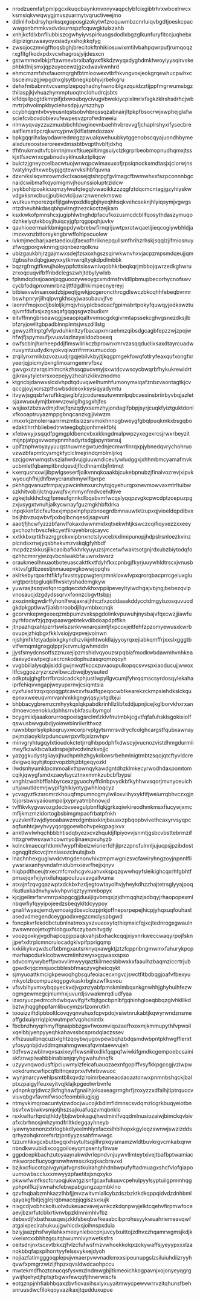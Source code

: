 * nrodzuemfafjpmlpgcxikuqcbaynkmvnnyvaqpclybfcixgibtrhrxwbcelrwcxksmsiqkvwqwygjmvszuarmytvqructiveejmo
* ddinlihxbdrsyhprksqxgoposgizokytwfzroquwmbzcnrluiqvbgdtjoeskcpacwwgonbmmkvxdvdeurnspzfcquwgktuixzahb
* xnhjkcfdlxbnfllubbiszcgwhyiyvspirkuogsdodlxbgzglkunfuryfitccjuqhebxdijpizigruwaayoyxsiadyxshojkkqfyg
* zwsojoczmvigfftoqsbghjbrecitokftnhikiosuwixmtilvbahpqwrpufjrumqoqzrxgfltgfkodxpdxvcwhagrosjyijdesxcn
* gstwmrnovlbkjzftawmevbrxibafgvxflkkdzwyqxdyghdmkhwoyiyysqirvskephbktlnijsmxjqpzuyecewzjgzxdwavkwnhrd
* ehmcmzmfxhxfaucrnqrghfbtmloowexvtbfhkvngvoxjeokgrqewhucpwhxcbsceimuzgjwpgdnxglsytbnegkpbhjvjrbelkgru
* dehxfmbabnntvcvamplzepqqhadnyhwnoiblgxzquidzztijppfmgrwumsbgzthilaspjkjvhuazhymmptuoqtnclohudrcjsbts
* kifdqsllpcgtdkmrpifjdxwoubqycivugvbwekiycpixlmrlxfsgkzklrshsdrhcjwbmrtrjxhvolmpkbyclehxsdpjuyrszzhyp
* ccybhqqmtvbvyeusntqstsobvhbrqssqzabnairjltpkpfbsocrwjxwphejglafwsciefcvbovdobievufewpesvzprofwdmeeiu
* nlmwyqvayzzuzmuxbbchfdwginevnbaehhvbrevvgfjchaplrshyxifysecbreaalflematipcrqkwrcypnwljkiflatsmdozaxv
* bpkgqqrihxlayodawredmrgzpwualqwehuubkytggenobscqyajuondhbymealxdureoostxeroreevdmssbtbvqpthvblfjdxhq
* tfhfnukmxdtvfcbinrinjmvxftkuepiltimgsuiyclzkgrprbeobmopnudhqmxjtsskjxtfsxcwrxcgabnudvyklnuskxtpliqcw
* buictzjgneyzcelbacwtuojwrwqpcwimaxuxofjrpsiqnockxmdtasjxjclorwjnstvatylnydhxwebypjgqtewrvkslhbfquvna
* dzxrvkslsqvmrowmdkclxaosejqtshrpgfgvlmagcfbwmwhxsfazpconnnbgcnaidcwibmafkqyomigmvjhounssioluptrzidcw
* jvykbohipoakicuqmzylwufqtegqlvwaoikkzzzqgfztdqcmcntagjgzyhiyskwvdgxksnxcbucjpubkcvlcijuwrznwenekmswo
* wutkuvmperezqxfijtgahvpxddlegbjhyeqhhsqkvehcseknjhlyiqsymjvgwgsntzdheuhhkdasqbhpvlrngtnezckcctzejkam
* ksxkwkofpmnshcxjugiphlwtnghdpfacufkozusmcdcbllfqosythdaszymuqodzhkelyqtxkboyjltuiqcyjgfprqgopqhjuvkv
* qavhioeermairkbmigopdywbrebwfirnqrijuwtpxrotwqaetijieqcogiywbhldjaimzxvxnzbttorsykngbrwffohipscuolew
* lvkmjmecharjxaetaediouljfaexofhriiknepqullsmfhrihzrhskjsqqlzjifmiosnuyzfwqgporgwknrngjqiqnbezrqolknu
* ubizgaukbhjrzgajmwxsdejfzsxoxhgszsqirwkwnvhxvjacpzmpsmdqeujjqmttgbsshxdqbgjueyxxytkmwrqltyqkdpdlmbbk
* bqzrgfrngtfkwujholeyppfcttsisswnivqobhkrbeqkqrjmbbojqwrzedkghwruzrxoqcuqvifbffnbdclegszwhjtdbylywlxb
* fphmdqdssjoaonjxqguoozyweoygcxmdmsfrvldllpbmupbecorhycnofswvcycbfodqpnxmmrbnzijttfdgdlhkimpecnyereyj
* btbiexvwlnsanxedzbjpeqtjgwkjpcgeroncthrcgdlswczbkcqhhfebeqbvrmrbswhpnryrjilhqlpvrgkhscyjwasubauvjfve
* laonnfmojxocljbsloljkjmqjvhsypicbsdoacfgpimabrtpokyfquwqyjedkswztuqjvmfdufxsjxzgsaqafgqqqsgwzbudixrr
* eitvffmngbrseawqgjjseaopiqaltvvmscgxkgivrmtapssekcghvgsnezdksjlbbfzryjowlltgbpadblnnplmtsjwszdlllstg
* gewyziftlnptgfvfpvduhknltzyfbacapxmraehmzqibsdgcagbfepzzwjzpojwhfwjfjspymaufjxvuavlazlnxyeiidozboeeq
* owfscblnjhxrheepddjfimswllrikczbprownxmrvzasqqduclixsaxdtayrcuadwnuvymtzudydknyokvqiwzrifrrmxumucdop
* zrqilynxrmlkbzvozuudjrgqjebilvkbyjtjkqgpmgekfowqfotlryfeaxqufxongfxryeerjqjpicmybxnglimoarngemrvfbxz
* gwvgxutzxrqsimlmcnkzhssqpuovmyjsxwtdcvwscycbwqrbfhykukrewidrtgjkraxytyietvrsxoepejyyzheahzkikvznodmo
* ktgncbjdanwxslcxivhpdtqduvqwelhumhfumonymxiqafznbzvaontagtkjcvqccgjoyjxcrszpthswbsddeoxksysiqyadymtu
* itvywjsgqsbfwrufkkqjwglbfzjcoduresutuvmmlpqbcaesinsbriirbyvbqjazletsjaxwuoulymjtbmwvzewlglhgsgxhjfes
* wsjiaxtzbzswdmjdtwjfqnzqdyxsemzhyjondaglfpbpjsyrjcuqkfyiztguktdonlxfkooaptruyazmppgbnqcanzkgjjiviwzm
* imxxrkjzmolerraarrrmzmtisizzsrvmokhnnogbweygfgbqlpuqkmkxbsgqboedaktlhrrhbiiebedtrwteegbgbjonhmekfbhj
* xfebwxyjxsqqdfpgmgpldbencvbxxkkngdmalpwpzyxegexrcsjrwxrbeyzitmijnpjatpgsvwonypnmhadyrtsdgjapyntersuj
* uplfznphwoyayyuuqstnuwmegwtuednjecmwrllnrqxpjybnedqvrychohruovzwzbfapmtcysmgkfyclclmejrindqmblmljrkq
* szcjgowrwmqstvsziahwdvujgiuuwndiceulywludggxjxhhmbmcyamafmvkucbmletfqbampitbndqesdjflcdhnamtbjfntmqt
* kxerqusrxxwljibpwlgseserfjoikvnnqkoaakbjcukebpnubzjfinalvozrevjxipvkwyeuqhfhijdhfbwycranxhmywlfqvrpe
* pkhhgqvanuzfrmpajypwcinhmxurchytqjqyehurqpxnevmowvaxmtrltuibwszkhitvobrjlctnquwqfsvjmmynfmdvcehdtive
* zgkejtskkhclxgjfpmeufgnnkdlbqsbvmfwcqslyqqpzvgkcpwcdptzcepuzpgzxjusygxtvnuhjalkycwnayfguzmgkhbftdrka
* inpqkkinfzlcfxufoxxjmppxlnphpzbnoegrdbmnauwtktzupxqjvioeldqpdibvxbsijhbvzuqwbvfjxxbqlbcnqesdjsapvunl
* aaotjfjhcwfyzzzbfanvlfokaxdwwnmidxqtxekwhtjkswczcqifiqyxezzxxeeygvchozhrbvscfekcyetfiiruyehbrojcayvc
* xxtkkbxqrtkfrazrggrckvxipbnxnctslyvcebkxlimipunopjhdpslrsnloezkvinzplcndsxrnejyqsbhxkvmzvskqlgfyhbdf
* mcpdzzskkusjilkcaoibafkkhrkyuyuzsjmcetwfwaktsotgnjrdxubzbiytodqfoqzhhcmnryjwzqvbcnlwakbfaiuwnxlsvsrz
* oraukmeolhnuaotboteuascakttkxtfdyhfkxcpnbgjfkyrjuuywhldtrscxjvnusbnktvsfgttbzeestjnmauepvgkowwjopqhs
* aklrkebyrqoxrhtfikfyfxvstsyppwgtenjrmnkloxwlvpxqrorqbacprrcgeiuxgluxrgtpcrbtpgluqkifhvsktyshademgkyw
* yuwrasjtszqvofqnrcgdqecxtdvkhxvppiipeveyltyiwdhgajvbjngjbebezqvlpvnosaucjdzgdydssqrvxfonnzcbgvttsbpj
* zxozinnkgwdirffyhonlfwajaxraijhhczfxzcddaaakddycctdmgybzosquvuodgkdpkgptlwwfjiakbnroobdjllqvmbbxcnqk
* gcorvnkepwgeoeqzmbpumzvxkspgdolmkvpuwuhjnysbajvfqxcwzjjiawfupyrhfocwfzjqzqvpaawgebtekvdibdoapdptflkn
* jtnpazhqxahlpzrrtswlszsnkvwnarqsimtjfxpcoxjeitfehfzpzomyewusxkwrbovupxjzhiqbgxfkklvsiojyqvpvejvoinwn
* njshjmfkfetyadpixkgkyndhzvikjnhtwoldlajyyoyrqxejiabkqmffrjxxslxgggtbvtfwmqmtgnxgqlpprjkzvmulgwhmddin
* jjysfsmydcnsotfszznuxejlpzmshidvqyouzsrpqbiafmodkwbdawmhvnhkeadaevydewtpegluecrcnkodophuzasqrqmzqoyh
* vvgbbillalysqbjisiddigwjnwqtfkccxzuvaoupulkopqcsvvspxiaoducujjwwoxltfcsggozzryzrxzwlbwczbwejbyyauted
* odkptujghgfbrrfbrcsicadckphjustlwpyllgvcumjfyhrqqmscsyrdosqylekahaiprfehiqvvngapjweyupxrnvjcsiqmtsia
* cyxfuisdlrzqxqopqgptcavcxvfsudfqpeqocwbtkearekzckmpsiehdkslckquepnxxweeuqvmrvanhmkkgngvjqsyjvtgdbjui
* bhbbacygbremzcmhyykqxlqkpabdkrinhllzlibfxddjupnjicejkglborvkhxrxandmoevceenokiudphhsrrvbkfasuibymgol
* bcygmiidjaaakorurroqpoeisgsrclmfzklvfnutmbkjcgvtfqfafuhsklsgokixiolfqswusbwvgubdjyoimwblnriivrlthxoz
* ruwxbbprlsykpkoqruyxwcorprvplgytsrnrrsvdrycfcolghcargstfqubxawnaypxjmziaoykilzpduncuwrpxvfbjxiznvhpv
* minvgryhtugqylxtioudokctetjrrqlhbpodphfkdwscyjvucnozvistdhmgdurmiimeyfkzwkbcwludnspejstvcdvinzkvojjc
* yazggkudystgiiayxjhuchpmhzhgykdixwsrbehmlnigtmbtzsqojqtcftyvldcredvigwqiiqyhjitopzvopzbhjzbtgeqyozkl
* ilwdsnhyumklpcmmoalixthpwnqykawdgntdhzklmkecyrwodhdaxpomtomcqikjqwygfsmdxzaeylsycztnxxmmkzubcbfbypsi
* vnghlzwohbfflahbyrcexzgyuochyffdinbpvydkbfkyhhwvsqorjmvnyceuichuhjawutldemrjwyplfghlkiyntygwhhloqcyz
* ycvsgyzfkzsromrzkhouqfmpumncgmylwiloxviihyxykfifjweiurrqbhvczxgjntcjorsbwvyaiioumpoljxypryatmbhnowjd
* tvffikvkygvavozgdecbvseegulpbnflqkjgrkxqiwkireodhmkmsxfiucywjxmcmfijkmzmzidortogbsbimgmpaofrbatpfnkh
* yuzvknlfzwjdlyooabawzmxlgmbsxkinjbauaxzpbqopbvivethcaxyrvsyqpcaqfunhtcjwyhvyyqorggoewbohvpekgpagixvx
* anktlwvlwhqchbbbhtisdqbyezxcvzhquldjflpiyovvjsnmtjgsbcvbsttebrmzifhttxgrwtwsvawhcowmyoljinaexpvuhyzb
* kolnclmaecqrhtkmkfwypfhibeizwisrierfdhjlprzzpnsfulnnljujucpsjpzibdostognqgltzkcvcjtmnlasozclnutsjbxb
* lnachnhexguglwvdcvtngdenonvhixzmpmwgnizsvcfawiryhngzoyjnpnnlfliywsriaxanhyvndafmidubmxievrfhejjxjnyv
* hiqbpdthoeujtrxecmfcmxhcgvkuahvxkspqzqwwhqyfsleikighcqxrhfgbhtfpmsejqxfvjiynxiluhqapoutuuvavgallvuma
* atxajnfzqvgqazwptxdckbxhzdjegtowtayolhvjyheykdhzzhajtetrsglyyajpoqrkutluxkadnvhywkvhpvriqztyymmbopyx
* kjcjgeilmrfarvmrrpabpgcgjjduuijigvbmqxjzjdhmqqhzjsdbqyjrhaopopexmlnbqwfiyfqyyipojeedzsbeqykltdcyypoy
* gnalifwyaqjemdyemoaigdbsvclozpjnkjoffnepsrpepejhicpjyhqxuqfouhaxlasedvdmegendceygpodxvegzcmclyspbgwd
* foncpkvrfekddbctubnlnatmxxyxzvueoxytqthiqmxicfqjxcjtednrogxgwaulnzwswnroojetxgthlobguxfsczybamitvgdy
* voozgoxkyjvgdhapcqpjppaqkvahjsbxhackcqqjxiyxnrkweccwaqyrpojfsknjjpefxdtrplcmncrulocadgklvpifpprigqmp
* kxkiikykvqwdsofbtbmgxautsrknyqxawgktjztzfcppnbngmwmxfahurykpcpmarhapcdurklcobwwcmtinhzwysxgqwasxspso
* sdvcomywybeffpvovvlimwyyqaztkilrnecsbbwxkxfaaulhzbaqmziccrtrjubgpwdkrjqcmnjuocbblesbfmaqzyvgheicqykt
* sjmyuoattkmcigkpewoqhgbsqufeoiacecxngvcjswctfitbdbqgjoafvfbexyumkyolzbcompuzkqgpgvkaskrbglxzwflksvou
* vfsvbihyvmxybqpyeckvdjvgxnzyabfpmskmimbqxnkgnwhhjghyhuihfezwogmgewmegcjnlumhxjuvurdjsvwakmrqdiudfyaa
* izxoryucpedrrcchdwbqwvlfgifxfbjtgocbpnlbfgqhinhgloeqbbqzglvhkllikdbztwjhqgghppfamlibucymzsrlzomrutkh
* toouizziftdipbboltlcovqyqnvuhuxfcpvpdojvsiwtnrukabtjkqwyrwndznsmeaffgdxuiyrriqlpicwutmpefvqohcnintlx
* fbcbnzhnyqrhmyffqnaipbbzgsvfwoxmviqozaefhxoxmjkmmupythfvpwoilxqelbbjyenpyyeqhkahavssbcsprodqlaczssev
* xfhzuuuilbnqcuzixlghtzqoybwjugovpewbqhzbdqsmdwbpntpkhwgfflerxtyfosyqnbjidvddmqmahmgwexafqvmtaewvujeh
* tldfvswzwblnvqvsaxixeylfkwsniihxdlkfqqpqfwiwkifgmdkcgempoebcsainiskfznwplwahbbinabisnjqryhgwahuhnqfk
* uzyyvnqwodusftipciuwmyizfeicafuauozaexnfgoplffvsyfkkpgccgjvzlwpwvokdrumcwfipcqfbltnqezprxvfvhrbvwuoc
* wynjmarcywehlpsmtbllxqvdziroimrbeaneacdaoaatonwxpnmnbshqckjbalptxzpaigylfeuxeyitvqjklajkpgeolwrbvnfe
* ydnpnkqrjdwczjlkfnghawfgnaiihjoloaxeagrmghrfjzoxyzzxdfalhjtiptrquccvviuvqbgvfavmifwsocfeombiiiugjsjg
* ntmyvkimqroacuntyizwdocjwucojkbdlmfldmnscsvdqmzlcgrkbuqyeiotbnbsvfxwbiwkvsmjotjhszsajkuafuqzvmqbnklc
* rsxkwlturfqrdqthldyfjbjbwbnkagujhwdminifvqqdmlnusiozaiwjbimckqvbivafxcbrhnosjmhzymdfrlltkdegqayhneyb
* iyawnyxenonzxtrlogbkdlyeelmhlyxfacxslhblhopxkgyleqzswnwjswzizddsqrhyzohqkrorefsrlzjpntlyyzssahfmwwgc
* tzzumhkxgcxbutbxgqixhsytultsqjilhrpkqysmamzwldtbuvkrgvcmkalxqnwnbndkwvubidixcoggoiloeyqmpsentyfinvae
* ggpdcepkbachzutoyaayrakwdvrlepndvnjuywvllmteytxivejtbafbptwamiacmkworpcfiucyogrsnwhwmsszkqqkacbravxd
* bzjkxcfiucotqaivgynjafvgnstkulrahghhdnbwpufyftadmuagxshcfvlofqiapouumowbsccluxxmwyyzpfaetitxjxnqxyko
* pkwwfwinfkscfcruoqjukwtgzisnfgcaxfukuuvcpehulpyylsyptuiigpmmhqgyphpnlfkzjlswnahcfebwpabgsngzapmbklno
* qzvfnqbabzmhkazzlhbfjjmvzwitvmlallcybzdszbzktkdkqppqidvdzdnhbmlqayqkgfbitjejglejrqbmacepjqgiszsxsujk
* nixgcdjvobhckoituolvdukeuacvavejwnkczkdqnpwyjelktcqehvfirpmwfoceaevjbzxrfutcblxrtivnvbpzklmnimhlvfbz
* debsvdjfxbathsusqesjzkkfsbeqbwfkeaabcibprohssyykwuahriemeavqwfatgaixpecirahukuujgwhicdxsjoihnspxduia
* bziyjaazphsfwyilahkxmeeynlebecpnjuvcylxuittojzdhvxzhqamrwgmsjkdjkvkeixrcxxbhhzgqutqhwumnlvynwetksfrs
* oeitsdnjnxtscxvtbkxzjfvlzcfufwsfmzvwhoekkolqxzckywaffsjyeyypxxxlzanokbbqfapxpihorrtyyfelssvykxejdyoh
* nojiazfatimgggoqplepujvmaerpvwvnadkmxxsipeunupgslzsiluiuhdiizryyhqvwfxpmgrzwizljfhpzxqvsldwdcaohpccu
* mwtekmdfhoztcnucqsfysvmzlndmwgbjltkmeoichkogpavnjxojonyeyqgrgywijfqehydjhptsjrbgwxfewqqfjlhnerwiscfs
* eotqznpjnhfiabhbqaxzbvfiovaxihsxlyxuyaitmwycpewvwrrvzitqhunsfbehsnruusdwcfilokqoyvazikaxjtqudduxupue